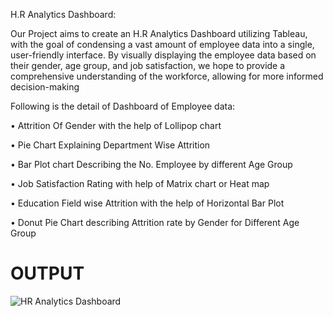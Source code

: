 H.R Analytics Dashboard:

Our Project aims to create an H.R Analytics Dashboard utilizing Tableau, with the goal of condensing a vast amount of employee data into a single, user-friendly interface. By visually displaying the employee data based on their gender, age group, and job satisfaction, we hope to provide a comprehensive understanding of the workforce, allowing for more informed decision-making

Following is the detail of Dashboard of Employee data:

•	Attrition Of Gender with the help of Lollipop chart

•	Pie Chart Explaining Department Wise Attrition

•	Bar Plot chart Describing the No. Employee by different Age Group

•	Job Satisfaction Rating with help of Matrix chart or Heat map

•	Education Field wise Attrition with the help of Horizontal Bar Plot

•	Donut Pie Chart describing Attrition rate by Gender for Different Age Group

# OUTPUT
![HR Analytics Dashboard](https://user-images.githubusercontent.com/126577711/223674516-7c793098-1079-4c54-a116-e3a981f7ce4d.jpeg)
